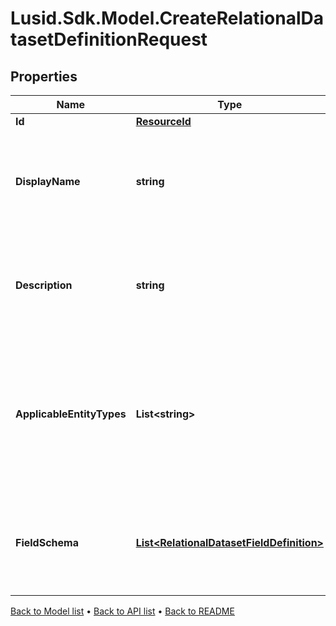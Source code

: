 # Lusid.Sdk.Model.CreateRelationalDatasetDefinitionRequest

## Properties

Name | Type | Description | Notes
------------ | ------------- | ------------- | -------------
**Id** | [**ResourceId**](ResourceId.md) |  | 
**DisplayName** | **string** | A user-friendly display name for the relational dataset definition. | 
**Description** | **string** | A detailed description of the relational dataset definition and its purpose. | [optional] 
**ApplicableEntityTypes** | **List&lt;string&gt;** | The types of entities this relational dataset definition can be applied to (e.g. Instrument, Portfolio, etc.). | 
**FieldSchema** | [**List&lt;RelationalDatasetFieldDefinition&gt;**](RelationalDatasetFieldDefinition.md) | The schema defining the structure and data types of the relational dataset. | 

[Back to Model list](../README.md#documentation-for-models) &#8226; [Back to API list](../README.md#documentation-for-api-endpoints) &#8226; [Back to README](../README.md)

